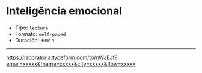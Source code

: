# Inteligência emocional

* Tipo: `lectura`
* Formato: `self-paced`
* Duración: `30min`

***

https://laboratoria.typeform.com/to/nWJEJf?email=xxxxx&fname=xxxxx&city=xxxxx&flow=xxxxx
